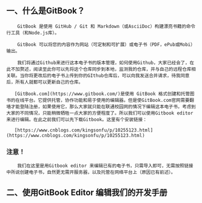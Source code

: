 ## 一、什么是GitBook？

        GitBook 是使用 GitHub / Git 和 Markdown（或AsciiDoc）构建漂亮书籍的命令行工具（和Node.js库）。

        GitBook 可以将您的内容作为网站（可定制和可扩展）或电子书（PDF，ePub或Mobi）输出。

        我们将通过Github来进行这本电子书的版本管理，如何使用Github，大家已经会了，在此不加赘述，阅读至此你可以先将这个仓库同步到本地，监测我的仓库，并与自己的远程仓库相关联。当你将更改后的电子书上传到你的GIthub仓库后，可以向我发送合并请求，待我同意后，所有人就都可以更新自己的仓库。

       [GitBook.com](https://www.gitbook.com/)是使用 GitBook 格式创建和托管图书的在线平台。它提供托管，协作功能和易于使用的编辑器。但是使GitBook.com官网需要翻墙才能登陆注册，如果使用它，那么大家就只能在联通校园网的情况下编辑这本电子书，考虑到大家的不同情况，只能稍微牺牲一点大家的方便程度了。所以我们可以使用Gitbook editor来进行编辑。在此之前我们可以先下载Gitbook。这里有个安装链接：

       [https://www.cnblogs.com/kingsonfu/p/10255123.html](https://www.cnblogs.com/kingsonfu/p/10255123.html)

###  注意！

        我们在这里是用Gitbook editor 来编辑已有的电子书，只需导入即可，无需按照链接中所说创建电子书，自然更无需开服务器，以及托管在网络平台上（原因已有前述）。

## 二、使用GitBook Editor 编辑我们的开发手册

   

      

  




  








